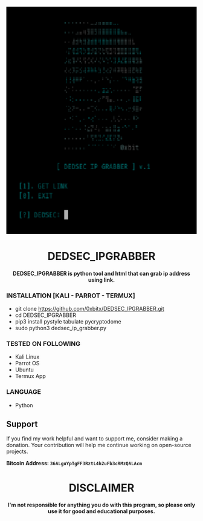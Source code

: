 
<p align="center">
<img src="https://github.com/0xbitx/DEDSEC_IPGRABBER/blob/master/banner.png", width="600", height="600">
</p>
<h1 align="center"> DEDSEC_IPGRABBER</h1>
<h4 align="center"> DEDSEC_IPGRABBER is python tool and html that can grab ip address using link.</h4>

### INSTALLATION [KALI - PARROT - TERMUX]
* git clone https://github.com/0xbitx/DEDSEC_IPGRABBER.git
* cd DEDSEC_IPGRABBER
* pip3 install pystyle tabulate pycryptodome
* sudo python3 dedsec_ip_grabber.py

### TESTED ON FOLLOWING
* Kali Linux 
* Parrot OS 
* Ubuntu
* Termux App

### LANGUAGE 
* Python

## Support

If you find my work helpful and want to support me, consider making a donation. Your contribution will help me continue working on open-source projects.

**Bitcoin Address: `36ALguYpTgFF3RztL4h2uFb3cRMzQALAcm`**

<h1 align="center"> DISCLAIMER </h1>

<h4 align="center">I'm not responsible for anything you do with this program, so please only use it for good and educational purposes. </h4>
